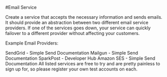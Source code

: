#Email Service

Create a service that accepts the necessary information and sends emails. It should provide an abstraction between two different email service providers. If one of the services goes down, your service can quickly failover to a different provider without affecting your customers.

Example Email Providers:

SendGrid - Simple Send Documentation
Mailgun - Simple Send Documentation
SparkPost - Developer Hub
Amazon SES - Simple Send Documentation
All listed services are free to try and are pretty painless to sign up for, so please register your own test accounts on each.
